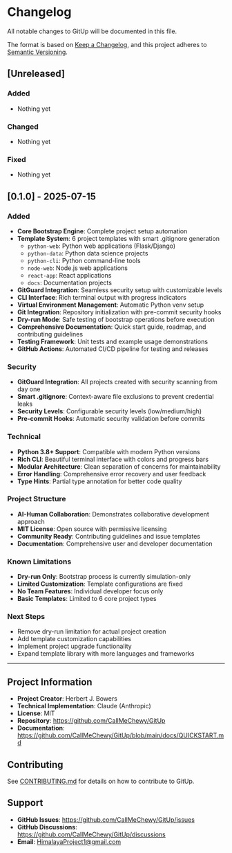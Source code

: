 # Changelog

All notable changes to GitUp will be documented in this file.

The format is based on [Keep a Changelog](https://keepachangelog.com/en/1.0.0/),
and this project adheres to [Semantic Versioning](https://semver.org/spec/v2.0.0.html).

## [Unreleased]

### Added
- Nothing yet

### Changed
- Nothing yet

### Fixed
- Nothing yet

## [0.1.0] - 2025-07-15

### Added
- **Core Bootstrap Engine**: Complete project setup automation
- **Template System**: 6 project templates with smart .gitignore generation
  - `python-web`: Python web applications (Flask/Django)
  - `python-data`: Python data science projects
  - `python-cli`: Python command-line tools
  - `node-web`: Node.js web applications
  - `react-app`: React applications
  - `docs`: Documentation projects
- **GitGuard Integration**: Seamless security setup with customizable levels
- **CLI Interface**: Rich terminal output with progress indicators
- **Virtual Environment Management**: Automatic Python venv setup
- **Git Integration**: Repository initialization with pre-commit security hooks
- **Dry-run Mode**: Safe testing of bootstrap operations before execution
- **Comprehensive Documentation**: Quick start guide, roadmap, and contributing guidelines
- **Testing Framework**: Unit tests and example usage demonstrations
- **GitHub Actions**: Automated CI/CD pipeline for testing and releases

### Security
- **GitGuard Integration**: All projects created with security scanning from day one
- **Smart .gitignore**: Context-aware file exclusions to prevent credential leaks
- **Security Levels**: Configurable security levels (low/medium/high)
- **Pre-commit Hooks**: Automatic security validation before commits

### Technical
- **Python 3.8+ Support**: Compatible with modern Python versions
- **Rich CLI**: Beautiful terminal interface with colors and progress bars
- **Modular Architecture**: Clean separation of concerns for maintainability
- **Error Handling**: Comprehensive error recovery and user feedback
- **Type Hints**: Partial type annotation for better code quality

### Project Structure
- **AI-Human Collaboration**: Demonstrates collaborative development approach
- **MIT License**: Open source with permissive licensing
- **Community Ready**: Contributing guidelines and issue templates
- **Documentation**: Comprehensive user and developer documentation

### Known Limitations
- **Dry-run Only**: Bootstrap process is currently simulation-only
- **Limited Customization**: Template configurations are fixed
- **No Team Features**: Individual developer focus only
- **Basic Templates**: Limited to 6 core project types

### Next Steps
- Remove dry-run limitation for actual project creation
- Add template customization capabilities
- Implement project upgrade functionality
- Expand template library with more languages and frameworks

---

## Project Information

- **Project Creator**: Herbert J. Bowers
- **Technical Implementation**: Claude (Anthropic)
- **License**: MIT
- **Repository**: https://github.com/CallMeChewy/GitUp
- **Documentation**: https://github.com/CallMeChewy/GitUp/blob/main/docs/QUICKSTART.md

## Contributing

See [CONTRIBUTING.md](CONTRIBUTING.md) for details on how to contribute to GitUp.

## Support

- **GitHub Issues**: https://github.com/CallMeChewy/GitUp/issues
- **GitHub Discussions**: https://github.com/CallMeChewy/GitUp/discussions
- **Email**: HimalayaProject1@gmail.com
